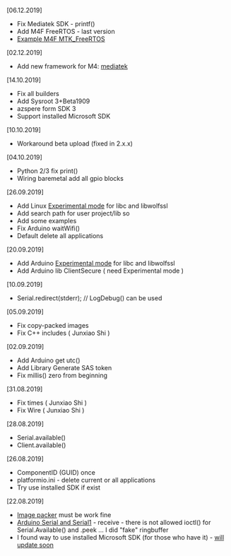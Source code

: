 [06.12.2019]
* Fix Mediatek SDK - printf()
* Add M4F FreeRTOS - last version
* [Example M4F MTK_FreeRTOS](https://github.com/Wiz-IO/platform-azure/tree/master/Examples/MTK_FreeRTOS)

[02.12.2019]
* Add new framework for M4: [mediatek](https://github.com/MediaTek-Labs/mt3620_m4_software)

[14.10.2019]
* Fix all builders
* Add Sysroot 3+Beta1909
* azspere form SDK 3
* Support installed Microsoft SDK

[10.10.2019]
* Workaround beta upload (fixed in 2.x.x)

[04.10.2019]
* Python 2/3 fix print()
* Wiring baremetal add all gpio blocks

[26.09.2019]
* Add Linux [Experimental mode](https://github.com/Wiz-IO/platform-azure/wiki/Arduino-INI-file#experimental-mode) for libc and libwolfssl
* Add search path for user project/lib so
* Add some examples
* Fix Arduino waitWifi()
* Default delete all applications

[20.09.2019]
* Add Arduino [Experimental mode](https://github.com/Wiz-IO/platform-azure/wiki/Arduino-INI-file#experimental-mode) for libc and libwolfssl
* Add Arduino lib ClientSecure ( need Experimental mode )

[10.09.2019]
* Serial.redirect(stderr); // LogDebug() can be used

[05.09.2019]
* Fix copy-packed images
* Fix C++ includes ( Junxiao Shi )

[02.09.2019]
* Add Arduino get utc()
* Add Library Generate SAS token
* Fix millis() zero from beginning

[31.08.2019]
* Fix times ( Junxiao Shi )
* Fix Wire ( Junxiao Shi )

[28.08.2019]
* Serial.available()
* Client.available()

[26.08.2019]
* ComponentID (GUID) once
* platformio.ini - delete current or all applications
* Try use installed SDK if exist

[22.08.2019]
* [Image packer](https://github.com/Wiz-IO/platform-azure/blob/07d94266b7e44426c8f37778d8c5164b10d92449/builder/frameworks/common.py#L56) must be work fine
* [Arduino Serial and Serial1](https://github.com/Wiz-IO/framework-azure/blob/783b1effeee9e36aececdbb03b1dfdd376c816be/arduino/core/HardwareSerial.cpp#L55) - receive - there is not allowed ioctl() for Serial.Available() and .peek ... I did "fake" ringbuffer
* I found way to use installed Microsoft SDK (for those who have it) - [will update soon](https://github.com/Wiz-IO/platform-azure/blob/b2222658ca657c9c70001924e720417a64a719f0/builder/frameworks/common.py#L126)
